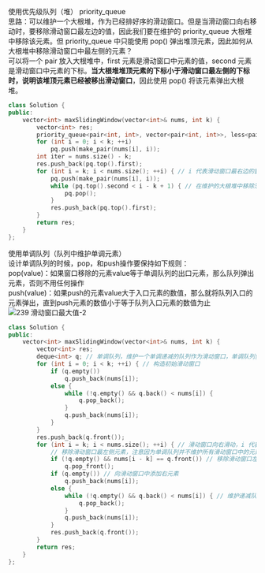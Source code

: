 使用优先级队列（堆） priority_queue<Type>  
思路：可以维护一个大根堆，作为已经排好序的滑动窗口。但是当滑动窗口向右移动时，要移除滑动窗口最左边的值，因此我们要在维护的 priority_queue 大根堆中移除该元素。但 priority_queue 中只能使用 pop() 弹出堆顶元素，因此如何从大根堆中移除滑动窗口中最左侧的元素？  
可以将一个 pair 放入大根堆中，first 元素是滑动窗口中元素的值，second 元素是滑动窗口中元素的下标。**当大根堆堆顶元素的下标小于滑动窗口最左侧的下标时，说明该堆顶元素已经被移出滑动窗口**，因此使用 pop() 将该元素弹出大根堆。  
```cpp
class Solution {
public:
    vector<int> maxSlidingWindow(vector<int>& nums, int k) {
        vector<int> res;
        priority_queue<pair<int, int>, vector<pair<int, int>>, less<pair<int, int>>> pq;
        for (int i = 0; i < k; ++i)
            pq.push(make_pair(nums[i], i));
        int iter = nums.size() - k;
        res.push_back(pq.top().first);
        for (int i = k; i < nums.size(); ++i) { // i 代表滑动窗口最右边的窗口，一直遍历到最后一个元素
            pq.push(make_pair(nums[i], i));
            while (pq.top().second < i - k + 1) { // 在维护的大根堆中移除滑动窗口最左侧的值
                pq.pop();
            }
            res.push_back(pq.top().first);
        }
        return res;
    }
};
```

使用单调队列（队列中维护单调元素）  
设计单调队列的时候，pop，和push操作要保持如下规则：  
pop(value)：如果窗口移除的元素value等于单调队列的出口元素，那么队列弹出元素，否则不用任何操作  
push(value)：如果push的元素value大于入口元素的数值，那么就将队列入口的元素弹出，直到push元素的数值小于等于队列入口元素的数值为止  
![239 滑动窗口最大值-2](https://user-images.githubusercontent.com/83362131/198886917-9f79c6da-a462-42c1-841c-741a29f0a561.gif)  
```cpp
class Solution {
public:
    vector<int> maxSlidingWindow(vector<int>& nums, int k) {
        vector<int> res;
        deque<int> q; // 单调队列，维护一个单调递减的队列作为滑动窗口，单调队列里并不保存所有滑动窗口中的值
        for (int i = 0; i < k; ++i) { // 构造初始滑动窗口
            if (q.empty()) 
                q.push_back(nums[i]);
            else {
                while (!q.empty() && q.back() < nums[i]) {
                    q.pop_back();
                }
                q.push_back(nums[i]);
            }
        }
        res.push_back(q.front());
        for (int i = k; i < nums.size(); ++i) { // 滑动窗口向右滑动，i 代表右窗口
            // 移除滑动窗口最左侧元素，注意因为单调队列并不维护所有滑动窗口中的元素，因此不一定会弹出单调队列中的元素
            if (!q.empty() && nums[i - k] == q.front()) // 移除滑动窗口左侧元素
                q.pop_front();
            if (q.empty()) // 向滑动窗口中添加右元素
                q.push_back(nums[i]);
            else {
                while (!q.empty() && q.back() < nums[i]) { // 维护递减队列，当待添加元素大于单调队列的入口元素，则一直 pop 入口元素，值到单调队列为空或
                    q.pop_back();
                }
                q.push_back(nums[i]);
            }
            res.push_back(q.front());
        }
        return res;
    }
};
```
